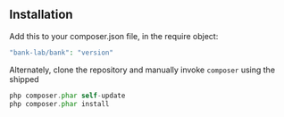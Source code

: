 ## Installation

Add this to your composer.json file, in the require object:

```php
"bank-lab/bank": "version"
```

Alternately, clone the repository and manually invoke `composer` using the shipped

```php
php composer.phar self-update
php composer.phar install
```
